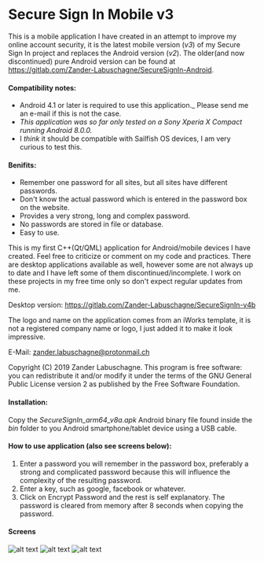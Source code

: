 # Secure Sign In Mobile v3
This is a mobile application I have created in an attempt to improve my online account security, it is the latest mobile version (*v3*) of my Secure Sign In project and replaces the Android version (_v2_). The older(and now discontinued) pure Android version can be found at https://gitlab.com/Zander-Labuschagne/SecureSignIn-Android. 

#### Compatibility notes:
  - Android 4.1 or later is required to use this application._ Please send me an e-mail if this is not the case.
  - *This application was so far only tested on a Sony Xperia X Compact running Android 8.0.0.*
  - I *think* it should be compatible with Sailfish OS devices, I am very curious to test this.

#### Benifits:
  - Remember one password for all sites, but all sites have different passwords.
  - Don't know the actual password which is entered in the password box on the website.
  - Provides a very strong, long and complex password.
  - No passwords are stored in file or database.
  - Easy to use.

This is my first C++(Qt/QML) application for Android/mobile devices I have created. Feel free to criticize or comment on my code and practices.
There are desktop applications available as well, however some are not always up to date and I have left some of them discontinued/incomplete. I work on these projects in my free time only so don't expect regular updates from me.

Desktop version: https://gitlab.com/Zander-Labuschagne/SecureSignIn-v4b
  
The logo and name on the application comes from an iWorks template, it is not a registered company name or logo, I just added it to make it look impressive.

E-Mail: <zander.labuschagne@protonmail.ch>

Copyright (C) 2019 Zander Labuschagne. This program is free software: you can redistribute it and/or modify it under the terms of the GNU General Public License version 2 as published by the Free Software Foundation.

#### Installation:
Copy the *SecureSignIn_arm64_v8a.apk* Android binary file found inside the *bin* folder to you Android smartphone/tablet device using a USB cable.

#### How to use application (also see screens below):
  1. Enter a password you will remember in the password box, preferably a strong and complicated password because this will influence the complexity of the resulting password.
  2. Enter a key, such as google, facebook or whatever.
  3. Click on Encrypt Password and the rest is self explanatory. The password is cleared from memory after 8 seconds when copying the password.

#### Screens
![alt text](https://gitlab.com/Zander-Labuschagne/SecureSignIn-Mobile/raw/master/screens/front_end.png "Main view. Enter password and key in text fields.")
![alt text](https://gitlab.com/Zander-Labuschagne/SecureSignIn-Mobile/raw/master/screens/front_end_compact.png "Main view showing example. In this case the `compact password` option is enabled to shorten the password if necessary.")
![alt text](https://gitlab.com/Zander-Labuschagne/SecureSignIn-Mobile/raw/master/screens/output_view.png "Output view showing output of example. Copy the password to memory for pasting, or reveal the password for type over.")

